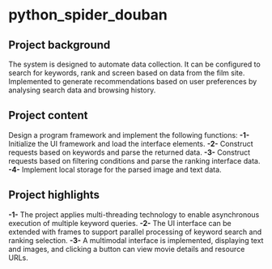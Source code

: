 # python_spider_douban
## Project background
The system is designed to automate data collection. It can be configured to search for keywords, rank and screen based on data from the film site. Implemented to generate recommendations based on user preferences by analysing search data and browsing history.
## Project content
Design a program framework and implement the following functions:
**-1-** Initialize the UI framework and load the interface elements.
**-2-** Construct requests based on keywords and parse the returned data.
**-3-** Construct requests based on filtering conditions and parse the ranking interface data.
**-4-** Implement local storage for the parsed image and text data.
## Project highlights
**-1-** The project applies multi-threading technology to enable asynchronous execution of multiple keyword queries.
**-2-** The UI interface can be extended with frames to support parallel processing of keyword search and ranking selection.
**-3-** A multimodal interface is implemented, displaying text and images, and clicking a button can view movie details and resource URLs.
